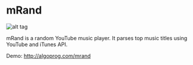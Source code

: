 mRand
=====
![alt tag](https://lh6.googleusercontent.com/-RXHOPtYJjeY/VI4GDQumnDI/AAAAAAAAAU0/HPVtw6g1WlY/w794-h410-no/promo2.png)

mRand is a random YouTube music player. It parses top music titles using YouTube and iTunes API.


Demo: http://algoprog.com/mrand
